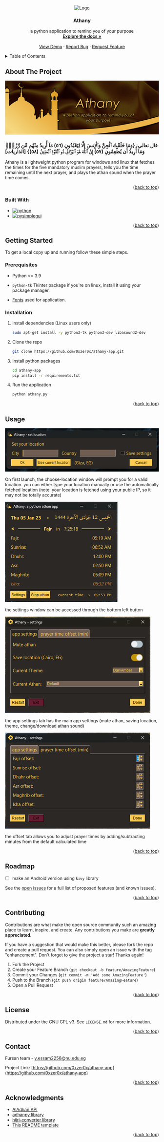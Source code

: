 <a name="readme-top"></a>

<!-- PROJECT LOGO -->
<br />
<div align="center">
  <a href="https://github.com/0xzer0x/athany-app">
    <img src="images/athany_icon.ico" alt="Logo" width="80" height="80">
  </a>

<h3 align="center">Athany</h3>

  <p align="center">
    a python application to remind you of your purpose
    <br />
    <a href="https://github.com/0xzer0x/athany-app"><strong>Explore the docs »</strong></a>
    <br />
    <br />
    <a href="https://github.com/0xzer0x/athany-app">View Demo</a>
    ·
    <a href="https://github.com/0xzer0x/athany-app/issues">Report Bug</a>
    ·
    <a href="https://github.com/0xzer0x/athany-app/issues">Request Feature</a>
  </p>
</div>

<!-- TABLE OF CONTENTS -->
<details>
  <summary>Table of Contents</summary>
  <ol>
    <li>
      <a href="#about-the-project">About The Project</a>
      <ul>
        <li><a href="#built-with">Built With</a></li>
      </ul>
    </li>
    <li>
      <a href="#getting-started">Getting Started</a>
      <ul>
        <li><a href="#prerequisites">Prerequisites</a></li>
        <li><a href="#installation">Installation</a></li>
      </ul>
    </li>
    <li><a href="#usage">Usage</a></li>
    <li><a href="#roadmap">Roadmap</a></li>
    <li><a href="#contributing">Contributing</a></li>
    <li><a href="#license">License</a></li>
    <li><a href="#contact">Contact</a></li>
    <li><a href="#acknowledgments">Acknowledgments</a></li>
  </ol>
</details>

<!-- ABOUT THE PROJECT -->

## About The Project

[![Athany Screen Shot][banner]](https://github.com/0xzer0x/athany-app/releases/latest)

### قال تعالى: {وَمَا خَلَقْتُ ٱلْجِنَّ وَٱلْإِنسَ إِلَّا لِيَعْبُدُونِ (٥٦) مَآ أُرِيدُ مِنْهُم مِّن رِّزْقٍۢ وَمَآ أُرِيدُ أَن يُطْعِمُونِ (٥٧) إِنَّ ٱللَّهَ هُوَ ٱلرَّزَّاقُ ذُو ٱلْقُوَّةِ ٱلْمَتِينُ (٥٨)} \[الذاريات]

Athany is a lightweight python program for windows and linux that fetches the times for the five mandatory muslim prayers, tells you the time remaining until the next prayer, and plays the athan sound when the prayer time comes.

<p align="right">(<a href="#readme-top">back to top</a>)</p>

### Built With

- [![python][python]][python-url]
- [![pysimplegui][psg]][psg-url]

<p align="right">(<a href="#readme-top">back to top</a>)</p>

<!-- GETTING STARTED -->

## Getting Started

To get a local copy up and running follow these simple steps.

### Prerequisites

- Python >= 3.9

- `python-tk` Tkinter package if you're on linux, install it using your package manager.

- [Fonts](https://github.com/0xzer0x/athany-app/releases/download/1.0.0-stable/fonts.zip) used for application.

### Installation

1. Install dependencies (Linux users only)

   ```sh
   sudo apt-get install -y python3-tk python3-dev libasound2-dev
   ```

2. Clone the repo

   ```sh
   git clone https://github.com/0xzer0x/athany-app.git
   ```

3. Install python packages

   ```sh
   cd athany-app
   pip install -r requirements.txt
   ```

4. Run the application
   ```sh
   python athany.py
   ```

<p align="right">(<a href="#readme-top">back to top</a>)</p>

<!-- USAGE EXAMPLES -->

## Usage

![choose-location][choose-location]

On first launch, the choose-location window will prompt you for a valid location. you can either type your location manually or use the automatically fetched location (note: your location is fetched using your public IP, so it may not be totally accurate)

![main-window][main-window]

the settings window can be accessed through the bottom left button

![settings-window-app-tab][settings-window-app-tab]

the app settings tab has the main app settings (mute athan, saving location, theme, change/download athan sound)

![settings-window-offset-tab][settings-window-offset-tab]

the offset tab allows you to adjust prayer times by adding/subtracting minutes from the default calculated time

<p align="right">(<a href="#readme-top">back to top</a>)</p>

<!-- ROADMAP -->

## Roadmap

- [ ] make an Android version using `kivy` library

See the [open issues](https://github.com/0xzer0x/athany-app/issues) for a full list of proposed features (and known issues).

<p align="right">(<a href="#readme-top">back to top</a>)</p>

<!-- CONTRIBUTING -->

## Contributing

Contributions are what make the open source community such an amazing place to learn, inspire, and create. Any contributions you make are **greatly appreciated**.

If you have a suggestion that would make this better, please fork the repo and create a pull request. You can also simply open an issue with the tag "enhancement".
Don't forget to give the project a star! Thanks again!

1. Fork the Project
2. Create your Feature Branch (`git checkout -b feature/AmazingFeature`)
3. Commit your Changes (`git commit -m 'Add some AmazingFeature'`)
4. Push to the Branch (`git push origin feature/AmazingFeature`)
5. Open a Pull Request

<p align="right">(<a href="#readme-top">back to top</a>)</p>

<!-- LICENSE -->

## License

Distributed under the GNU GPL v3. See `LICENSE.md` for more information.

<p align="right">(<a href="#readme-top">back to top</a>)</p>

<!-- CONTACT -->

## Contact

Fursan team - y.essam2256@nu.edu.eg

Project Link: [https://github.com/0xzer0x/athany-app](https://github.com/0xzer0x/athany-app)

<p align="right">(<a href="#readme-top">back to top</a>)</p>

<!-- ACKNOWLEDGMENTS -->

## Acknowledgments

- [AlAdhan API](https://aladhan.com/prayer-times-api)
- [adhanpy library](https://github.com/alphahm/adhanpy)
- [hijri-converter library](https://hijri-converter.readthedocs.io/en/stable/index.html)
- [This README template](https://github.com/othneildrew/Best-README-Template)

<p align="right">(<a href="#readme-top">back to top</a>)</p>

<!-- MARKDOWN LINKS & IMAGES -->

[python]: https://img.shields.io/badge/Python-yellowgreen?style=for-the-badge&logo=Python&logoColor=white
[psg]: https://img.shields.io/badge/PySimpleGUI-blue?style=for-the-badge&logo=Python&logoColor=white
[python-url]: https://python.org
[psg-url]: https://pysimplegui.org
[banner]: images/banner.jpg
[choose-location]: images/choose-location.png
[main-window]: images/main-window.png
[settings-window-app-tab]: images/settings-window.png
[settings-window-offset-tab]: images/settings-window-offset-tab.png
